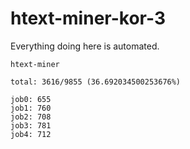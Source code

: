 # htext-miner-kor-3

Everything doing here is automated.

```
htext-miner

total: 3616/9855 (36.692034500253676%)

job0: 655
job1: 760
job2: 708
job3: 781
job4: 712
```